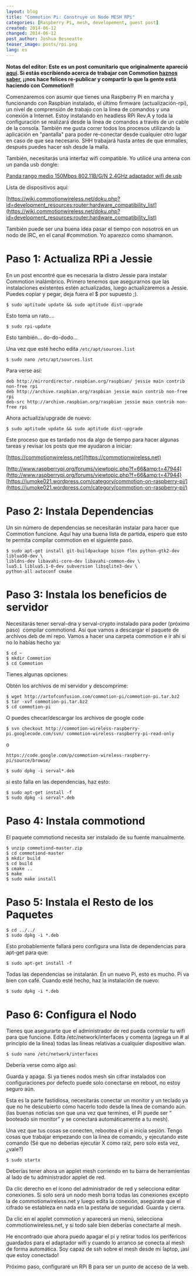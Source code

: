 ```yaml
---
layout: blog
title: "Commotion Pi: Construye un Nodo MESH RPi"
categories: [Raspberry Pi, mesh, developement, guest post]
created: 2014-06-12
changed: 2014-06-12
post_author: Joshua Besneatte
teaser_image: posts/rpi.png
lang: es
---
```


**Notas del editor: Este es un post comunitario que originalmente apareció [aquí](http://besneatte.blogspot.com/2014/05/commotion-pi-build-rpi-mesh-node.html). Si estás escribiendo acerca de trabajar con Commotion [haznos saber](http://lists.chambana.net/mailman/listinfo/commotion-dev), ¡¡nos hace felices re-publicar y compartir lo que la gente está haciendo con Commotion!!**

Comenzaremos con asumir que tienes una Raspberry Pi en marcha y funcionando con Raspbian instalado, el último firmware (actualización-rpi), un nivel de comprensión de trabajo con la línea de comandos y una conexión a Internet. Estoy instalando en headless RPi Rev.A y toda la configuración se realizará desde la línea de comandos a través de un cable de la consola. También me gusta correr todos los procesos utilizando la aplicación en "pantalla" para poder re-conectar desde cualquier otro lugar en caso de que sea necesario. SHH trabajará hasta antes de que enmalles, después puedes hacer ssh desde la malla.<!--more-->

También, necesitarás una interfaz wifi compatible. Yo utilicé una antena con un  panda usb dongle:

[Panda rango medio 150Mbps 802.11B/G/N 2.4GHz adaptador wifi de usb](http://www.amazon.com/gp/product/B004AC0L4Y)

Lista de dispositivos aquí:

[https://wiki.commotionwireless.net/doku.php?id=development_resources:router:hardware_compatibility_list](https://wiki.commotionwireless.net/doku.php?id=development_resources:router:hardware_compatibility_list)

También puede ser una buena idea pasar el tiempo con nosotros en un nodo de IRC, en el canal #commotion. Yo aparezco como shamanon.

# Paso 1: Actualiza RPi a Jessie

En un post encontré que es necesaria la distro Jessie para instalar Commotion inalámbrico. Primero tenemos que asegurarnos que las instalaciones existentes estén actualizadas, luego actualizaremos a Jessie. Puedes copiar y pegar, deja fuera el $ por supuesto ;). 
```
$ sudo aptitude update && sudo aptitude dist-upgrade
```

 
Esto toma un rato.... 

```
$ sudo rpi-update
```

Esto también... do-do-dodo...&nbsp; 

Una vez que esté hecho edita `/etc/apt/sources.list`

```
$ sudo nano /etc/apt/sources.list
```

Para verse así:

```
deb http://mirrordirector.raspbian.org/raspbian/ jessie main contrib non-free rpi
deb http://archive.raspbian.org/raspbian jessie main contrib non-free rpi
deb-src http://archive.raspbian.org/raspbian jessie main contrib non-free rpi
```


Ahora actualiza/upgrade de nuevo:

```
$ sudo aptitude update && sudo aptitude dist-upgrade
```

Este proceso que es tardado nos da algo de tiempo para hacer algunas tareas y revisar los posts que me ayudaron a iniciar:

[https://commotionwireless.net](https://commotionwireless.net)

[http://www.raspberrypi.org/forums/viewtopic.php?f=66&amp;t=47944](http://www.raspberrypi.org/forums/viewtopic.php?f=66&amp;t=47944)
[https://jumoke021.wordpress.com/category/commotion-on-raspberry-pi/](https://jumoke021.wordpress.com/category/commotion-on-raspberry-pi/)

# Paso 2: Instala Dependencias

Un sin número de dependencias se necesitarán instalar para hacer que Commotion funcione. Aquí hay una buena lista de partida, espero que esto te permita compilar commotion en el siguiente paso.

```
$ sudo apt-get install git-buildpackage bison flex python-gtk2-dev liblua50-dev \
libldns-dev libavahi-core-dev libavahi-common-dev \
lua5.1 liblua5.1-0-dev subversion libsqlite3-dev \
python-all autoconf cmake
```

# Paso 3: Instala los beneficios de servidor

Necesitarás tener serval-dna y serval-crypto instalado para poder (próximo paso)&nbsp; compilar commotiond. Así que vamos a descargar el paquete de archivos deb de mi repo. Vamos a hacer una carpeta commotion e ir ahí si no lo habías hecho ya:

```
$ cd ~
$ mkdir Commotion
$ cd Commotion
```

Tienes algunas opciones:

Obtén los archivos de mi servidor y descomprime:

```
$ wget http://artofconfusion.com/commotion-pi/commotion-pi.tar.bz2
$ tar -xvf commotion-pi.tar.bz2
$ cd commotion-pi 
```

O puedes checar/descargar los archivos de google code

```
$ svn checkout http://commotion-wireless-raspberry-pi.googlecode.com/svn/ commotion-wireless-raspberry-pi-read-only
```

o

```
https://code.google.com/p/commotion-wireless-raspberry-pi/source/browse/
```

```
$ sudo dpkg -i serval*.deb
```

si esto falla en las dependencias, haz esto:

```
$ sudo apt-get install -f
$ sudo dpkg -i serval*.deb
```

# Paso 4: Instala commotiond

El paquete commotiond necesita ser instalado de su fuente manualmente.

```
$ unzip commotiond-master.zip
$ cd commotiond-master 
$ mkdir build
$ cd build
$ cmake ..
$ make
$ sudo make install
```

# Paso 5: Instala el Resto de los Paquetes

```
$ cd ../../
$ sudo dpkg -i *.deb
```

Esto probablemente fallará pero configura una lista de dependencias para apt-get para que: 

```
$ sudo apt-get install -f
```

Todas las dependencias se instalarán. En un nuevo Pi, esto es mucho. Pi va bien con café. Cuando esté hecho, haz la instalación de nuevo:

```
$ sudo dpkg -i *.deb
```

# Paso 6: Configura el Nodo

Tienes que asegurarte que el administrador de red pueda controlar tu wifi para que funcione. Edita /etc/network/interfaces y comenta (agrega un # al principio de la línea) todas las líneas relativas a cualquier dispositivo wlan.

```
$ sudo nano /etc/network/interfaces
```

Debería verse como algo así:

Guarda y apaga. Si ya tienes nodos mesh sin cifrar instalados con configuraciones por defecto puede solo conectarse en reboot, no estoy seguro aún.

Esta es la parte fastidiosa, necesitarás conectar un monitor y un teclado ya que no he descubierto cómo hacerlo todo desde la línea de comando aún. (las buenas noticias son que una vez que termines, el Pi puede ser “ booteado sin monitor” y se conectará automáticamente a tu mesh).

Una vez que tus cosas se conecten, rebootea el pi e inicia sesión. Tengo cosas que trabajar empezando con la línea de comando, y ejecutando este comando (Sé que no deberías ejecutar X como raíz, pero solo esta vez, ¿vale?)


```
$ sudo startx
```

Deberías tener ahora un applet mesh corriendo en tu barra de herramientas al lado de tu administrador applet de red.

Da clic derecho en el ícono del  administrador de red y selecciona editar conexiones. Si solo será un nodo mesh borra todas las conexiones excepto la de commotionwireless.net y luego edita la conexión, asegúrate que el cifrado se estableza en nada en la pestaña de seguridad. Guarda y cierra.

Da clic en el applet commotion y aparecerá un menú, selecciona commotionwireless.net, y si todo sale bien deberías conectarte al mesh.

He encontrado que ahora puedo apagar el pi y retirar todos los periféricos guardados para el adaptador wifi y cuando lo arranco se conecta al mesh de forma automática. Soy capaz de ssh sobre el mesh desde mi laptop, ¡así que estoy conectado!

Próximo paso, configuraré un RPi B para ser un punto de acceso de la web.
